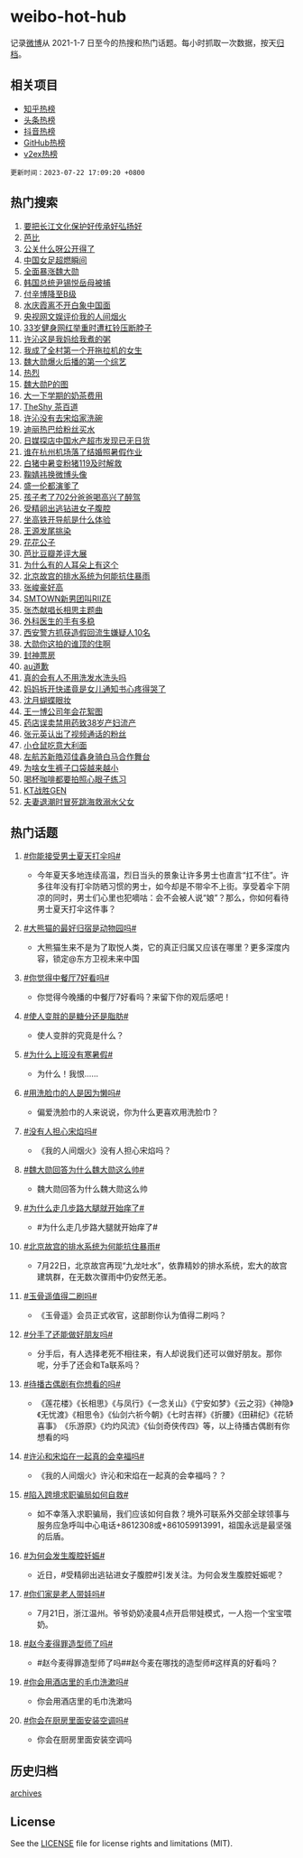 # weibo-hot-hub

记录[微博](https://www.weibo.com)从 2021-1-7 日至今的热搜和热门话题。每小时抓取一次数据，按天[归档](archives)。

## 相关项目

- [知乎热榜](https://github.com/lonnyzhang423/zhihu-hot-hub)
- [头条热榜](https://github.com/lonnyzhang423/toutiao-hot-hub)
- [抖音热榜](https://github.com/lonnyzhang423/douyin-hot-hub)
- [GitHub热榜](https://github.com/lonnyzhang423/github-hot-hub)
- [v2ex热榜](https://github.com/lonnyzhang423/v2ex-hot-hub)


`更新时间：2023-07-22 17:09:20 +0800`

## 热门搜索

1. [要把长江文化保护好传承好弘扬好](https://m.weibo.cn/search?containerid=100103type%3D1%26t%3D10%26q%3D%23%E8%A6%81%E6%8A%8A%E9%95%BF%E6%B1%9F%E6%96%87%E5%8C%96%E4%BF%9D%E6%8A%A4%E5%A5%BD%E4%BC%A0%E6%89%BF%E5%A5%BD%E5%BC%98%E6%89%AC%E5%A5%BD%23&stream_entry_id=51&isnewpage=1&extparam=seat%3D1%26dgr%3D0%26c_type%3D51%26filter_type%3Drealtimehot%26pos%3D0%26cate%3D10103%26stream_entry_id%3D51%26display_time%3D1690016959%26pre_seqid%3D1690016959422022660125&luicode=10000011&lfid=106003type%253D25%2526t%253D3%2526disable_hot%253D1%2526filter_type%253Drealtimehot)
1. [芭比](https://m.weibo.cn/search?containerid=100103type%3D1%26t%3D10%26q%3D%E8%8A%AD%E6%AF%94&stream_entry_id=31&isnewpage=1&extparam=seat%3D1%26stream_entry_id%3D31%26filter_type%3Drealtimehot%26pos%3D0%26lcate%3D5001%26dgr%3D0%26c_type%3D31%26q%3D%25E8%258A%25AD%25E6%25AF%2594%26flag%3D16%26cate%3D5001%26realpos%3D1%26band_rank%3D1%26display_time%3D1690016959%26pre_seqid%3D1690016959422022660125&luicode=10000011&lfid=106003type%253D25%2526t%253D3%2526disable_hot%253D1%2526filter_type%253Drealtimehot)
1. [公关什么呀公开得了](https://m.weibo.cn/search?containerid=100103type%3D1%26t%3D10%26q%3D%23%E5%85%AC%E5%85%B3%E4%BB%80%E4%B9%88%E5%91%80%E5%85%AC%E5%BC%80%E5%BE%97%E4%BA%86%23&stream_entry_id=31&isnewpage=1&extparam=seat%3D1%26stream_entry_id%3D31%26filter_type%3Drealtimehot%26pos%3D1%26lcate%3D5001%26dgr%3D0%26c_type%3D31%26q%3D%2523%25E5%2585%25AC%25E5%2585%25B3%25E4%25BB%2580%25E4%25B9%2588%25E5%2591%2580%25E5%2585%25AC%25E5%25BC%2580%25E5%25BE%2597%25E4%25BA%2586%2523%26flag%3D2%26cate%3D5001%26realpos%3D2%26band_rank%3D2%26display_time%3D1690016959%26pre_seqid%3D1690016959422022660125&luicode=10000011&lfid=106003type%253D25%2526t%253D3%2526disable_hot%253D1%2526filter_type%253Drealtimehot)
1. [中国女足超燃瞬间](https://m.weibo.cn/search?containerid=100103type%3D1%26t%3D10%26q%3D%23%E4%B8%AD%E5%9B%BD%E5%A5%B3%E8%B6%B3%E8%B6%85%E7%87%83%E7%9E%AC%E9%97%B4%23&stream_entry_id=31&isnewpage=1&extparam=seat%3D1%26stream_entry_id%3D31%26filter_type%3Drealtimehot%26pos%3D2%26lcate%3D5001%26dgr%3D0%26c_type%3D31%26q%3D%2523%25E4%25B8%25AD%25E5%259B%25BD%25E5%25A5%25B3%25E8%25B6%25B3%25E8%25B6%2585%25E7%2587%2583%25E7%259E%25AC%25E9%2597%25B4%2523%26flag%3D1%26cate%3D5001%26realpos%3D3%26band_rank%3D3%26display_time%3D1690016959%26pre_seqid%3D1690016959422022660125&luicode=10000011&lfid=106003type%253D25%2526t%253D3%2526disable_hot%253D1%2526filter_type%253Drealtimehot)
1. [全面暴涨魏大勋](https://m.weibo.cn/search?containerid=100103type%3D1%26t%3D10%26q%3D%23%E5%85%A8%E9%9D%A2%E6%9A%B4%E6%B6%A8%E9%AD%8F%E5%A4%A7%E5%8B%8B%23&stream_entry_id=31&isnewpage=1&extparam=seat%3D1%26stream_entry_id%3D31%26filter_type%3Drealtimehot%26pos%3D3%26lcate%3D5001%26dgr%3D0%26c_type%3D31%26q%3D%2523%25E5%2585%25A8%25E9%259D%25A2%25E6%259A%25B4%25E6%25B6%25A8%25E9%25AD%258F%25E5%25A4%25A7%25E5%258B%258B%2523%26flag%3D1%26cate%3D5001%26realpos%3D4%26band_rank%3D4%26display_time%3D1690016959%26pre_seqid%3D1690016959422022660125&luicode=10000011&lfid=106003type%253D25%2526t%253D3%2526disable_hot%253D1%2526filter_type%253Drealtimehot)
1. [韩国总统尹锡悦岳母被捕](https://m.weibo.cn/search?containerid=100103type%3D1%26t%3D10%26q%3D%23%E9%9F%A9%E5%9B%BD%E6%80%BB%E7%BB%9F%E5%B0%B9%E9%94%A1%E6%82%A6%E5%B2%B3%E6%AF%8D%E8%A2%AB%E6%8D%95%23&stream_entry_id=31&isnewpage=1&extparam=seat%3D1%26stream_entry_id%3D31%26filter_type%3Drealtimehot%26pos%3D4%26lcate%3D5001%26dgr%3D0%26c_type%3D31%26q%3D%2523%25E9%259F%25A9%25E5%259B%25BD%25E6%2580%25BB%25E7%25BB%259F%25E5%25B0%25B9%25E9%2594%25A1%25E6%2582%25A6%25E5%25B2%25B3%25E6%25AF%258D%25E8%25A2%25AB%25E6%258D%2595%2523%26flag%3D1%26cate%3D5001%26realpos%3D5%26band_rank%3D5%26display_time%3D1690016959%26pre_seqid%3D1690016959422022660125&luicode=10000011&lfid=106003type%253D25%2526t%253D3%2526disable_hot%253D1%2526filter_type%253Drealtimehot)
1. [付辛博降至B级](https://m.weibo.cn/search?containerid=100103type%3D1%26t%3D10%26q%3D%23%E4%BB%98%E8%BE%9B%E5%8D%9A%E9%99%8D%E8%87%B3B%E7%BA%A7%23&stream_entry_id=31&isnewpage=1&extparam=seat%3D1%26stream_entry_id%3D31%26filter_type%3Drealtimehot%26pos%3D5%26lcate%3D5001%26dgr%3D0%26c_type%3D31%26q%3D%2523%25E4%25BB%2598%25E8%25BE%259B%25E5%258D%259A%25E9%2599%258D%25E8%2587%25B3B%25E7%25BA%25A7%2523%26flag%3D1%26cate%3D5001%26realpos%3D6%26band_rank%3D6%26display_time%3D1690016959%26pre_seqid%3D1690016959422022660125&luicode=10000011&lfid=106003type%253D25%2526t%253D3%2526disable_hot%253D1%2526filter_type%253Drealtimehot)
1. [水庆霞离不开白象中国面](https://m.weibo.cn/search?containerid=100103type%3D1%26t%3D10%26q%3D%23%E6%B0%B4%E5%BA%86%E9%9C%9E%E7%A6%BB%E4%B8%8D%E5%BC%80%E7%99%BD%E8%B1%A1%E4%B8%AD%E5%9B%BD%E9%9D%A2%23&stream_entry_id=31&isnewpage=1&extparam=seat%3D1%26stream_entry_id%3D31%26filter_type%3Drealtimehot%26pos%3D6%26lcate%3D5001%26dgr%3D0%26cate%3D5001%26c_type%3D31%26q%3D%2523%25E6%25B0%25B4%25E5%25BA%2586%25E9%259C%259E%25E7%25A6%25BB%25E4%25B8%258D%25E5%25BC%2580%25E7%2599%25BD%25E8%25B1%25A1%25E4%25B8%25AD%25E5%259B%25BD%25E9%259D%25A2%2523%26topic_ad%3D1%26is_ad_pos%3D1%26adid%3D196974%26band_rank%3D7%26display_time%3D1690016959%26pre_seqid%3D1690016959422022660125&luicode=10000011&lfid=106003type%253D25%2526t%253D3%2526disable_hot%253D1%2526filter_type%253Drealtimehot)
1. [央视网文娱评价我的人间烟火](https://m.weibo.cn/search?containerid=100103type%3D1%26t%3D10%26q%3D%23%E5%A4%AE%E8%A7%86%E7%BD%91%E6%96%87%E5%A8%B1%E8%AF%84%E4%BB%B7%E6%88%91%E7%9A%84%E4%BA%BA%E9%97%B4%E7%83%9F%E7%81%AB%23&stream_entry_id=31&isnewpage=1&extparam=seat%3D1%26stream_entry_id%3D31%26filter_type%3Drealtimehot%26pos%3D7%26lcate%3D5001%26dgr%3D0%26c_type%3D31%26q%3D%2523%25E5%25A4%25AE%25E8%25A7%2586%25E7%25BD%2591%25E6%2596%2587%25E5%25A8%25B1%25E8%25AF%2584%25E4%25BB%25B7%25E6%2588%2591%25E7%259A%2584%25E4%25BA%25BA%25E9%2597%25B4%25E7%2583%259F%25E7%2581%25AB%2523%26flag%3D1%26cate%3D5001%26realpos%3D7%26band_rank%3D7%26display_time%3D1690016959%26pre_seqid%3D1690016959422022660125&luicode=10000011&lfid=106003type%253D25%2526t%253D3%2526disable_hot%253D1%2526filter_type%253Drealtimehot)
1. [33岁健身网红举重时遭杠铃压断脖子](https://m.weibo.cn/search?containerid=100103type%3D1%26t%3D10%26q%3D%2333%E5%B2%81%E5%81%A5%E8%BA%AB%E7%BD%91%E7%BA%A2%E4%B8%BE%E9%87%8D%E6%97%B6%E9%81%AD%E6%9D%A0%E9%93%83%E5%8E%8B%E6%96%AD%E8%84%96%E5%AD%90%23&stream_entry_id=31&isnewpage=1&extparam=seat%3D1%26stream_entry_id%3D31%26filter_type%3Drealtimehot%26pos%3D8%26lcate%3D5001%26dgr%3D0%26c_type%3D31%26q%3D%252333%25E5%25B2%2581%25E5%2581%25A5%25E8%25BA%25AB%25E7%25BD%2591%25E7%25BA%25A2%25E4%25B8%25BE%25E9%2587%258D%25E6%2597%25B6%25E9%2581%25AD%25E6%259D%25A0%25E9%2593%2583%25E5%258E%258B%25E6%2596%25AD%25E8%2584%2596%25E5%25AD%2590%2523%26flag%3D1%26cate%3D5001%26realpos%3D8%26band_rank%3D8%26display_time%3D1690016959%26pre_seqid%3D1690016959422022660125&luicode=10000011&lfid=106003type%253D25%2526t%253D3%2526disable_hot%253D1%2526filter_type%253Drealtimehot)
1. [许沁这是我妈给我煮的粥](https://m.weibo.cn/search?containerid=100103type%3D1%26t%3D10%26q%3D%23%E8%AE%B8%E6%B2%81%E8%BF%99%E6%98%AF%E6%88%91%E5%A6%88%E7%BB%99%E6%88%91%E7%85%AE%E7%9A%84%E7%B2%A5%23&stream_entry_id=31&isnewpage=1&extparam=seat%3D1%26stream_entry_id%3D31%26filter_type%3Drealtimehot%26pos%3D9%26lcate%3D5001%26dgr%3D0%26c_type%3D31%26q%3D%2523%25E8%25AE%25B8%25E6%25B2%2581%25E8%25BF%2599%25E6%2598%25AF%25E6%2588%2591%25E5%25A6%2588%25E7%25BB%2599%25E6%2588%2591%25E7%2585%25AE%25E7%259A%2584%25E7%25B2%25A5%2523%26flag%3D2%26cate%3D5001%26realpos%3D9%26band_rank%3D9%26display_time%3D1690016959%26pre_seqid%3D1690016959422022660125&luicode=10000011&lfid=106003type%253D25%2526t%253D3%2526disable_hot%253D1%2526filter_type%253Drealtimehot)
1. [我成了全村第一个开拖拉机的女生](https://m.weibo.cn/search?containerid=100103type%3D1%26t%3D10%26q%3D%23%E6%88%91%E6%88%90%E4%BA%86%E5%85%A8%E6%9D%91%E7%AC%AC%E4%B8%80%E4%B8%AA%E5%BC%80%E6%8B%96%E6%8B%89%E6%9C%BA%E7%9A%84%E5%A5%B3%E7%94%9F%23&stream_entry_id=31&isnewpage=1&extparam=seat%3D1%26stream_entry_id%3D31%26filter_type%3Drealtimehot%26pos%3D10%26lcate%3D5001%26dgr%3D0%26c_type%3D31%26q%3D%2523%25E6%2588%2591%25E6%2588%2590%25E4%25BA%2586%25E5%2585%25A8%25E6%259D%2591%25E7%25AC%25AC%25E4%25B8%2580%25E4%25B8%25AA%25E5%25BC%2580%25E6%258B%2596%25E6%258B%2589%25E6%259C%25BA%25E7%259A%2584%25E5%25A5%25B3%25E7%2594%259F%2523%26flag%3D1%26cate%3D5001%26realpos%3D10%26band_rank%3D10%26display_time%3D1690016959%26pre_seqid%3D1690016959422022660125&luicode=10000011&lfid=106003type%253D25%2526t%253D3%2526disable_hot%253D1%2526filter_type%253Drealtimehot)
1. [魏大勋爆火后播的第一个综艺](https://m.weibo.cn/search?containerid=100103type%3D1%26t%3D10%26q%3D%23%E9%AD%8F%E5%A4%A7%E5%8B%8B%E7%88%86%E7%81%AB%E5%90%8E%E6%92%AD%E7%9A%84%E7%AC%AC%E4%B8%80%E4%B8%AA%E7%BB%BC%E8%89%BA%23&stream_entry_id=31&isnewpage=1&extparam=seat%3D1%26stream_entry_id%3D31%26filter_type%3Drealtimehot%26pos%3D11%26lcate%3D5001%26dgr%3D0%26c_type%3D31%26q%3D%2523%25E9%25AD%258F%25E5%25A4%25A7%25E5%258B%258B%25E7%2588%2586%25E7%2581%25AB%25E5%2590%258E%25E6%2592%25AD%25E7%259A%2584%25E7%25AC%25AC%25E4%25B8%2580%25E4%25B8%25AA%25E7%25BB%25BC%25E8%2589%25BA%2523%26flag%3D2%26cate%3D5001%26realpos%3D11%26band_rank%3D11%26display_time%3D1690016959%26pre_seqid%3D1690016959422022660125&luicode=10000011&lfid=106003type%253D25%2526t%253D3%2526disable_hot%253D1%2526filter_type%253Drealtimehot)
1. [热烈](https://m.weibo.cn/search?containerid=100103type%3D1%26t%3D10%26q%3D%E7%83%AD%E7%83%88&stream_entry_id=31&isnewpage=1&extparam=seat%3D1%26stream_entry_id%3D31%26filter_type%3Drealtimehot%26pos%3D12%26lcate%3D5001%26dgr%3D0%26c_type%3D31%26q%3D%25E7%2583%25AD%25E7%2583%2588%26flag%3D1%26cate%3D5001%26realpos%3D12%26band_rank%3D12%26display_time%3D1690016959%26pre_seqid%3D1690016959422022660125&luicode=10000011&lfid=106003type%253D25%2526t%253D3%2526disable_hot%253D1%2526filter_type%253Drealtimehot)
1. [魏大勋P的图](https://m.weibo.cn/search?containerid=100103type%3D1%26t%3D10%26q%3D%23%E9%AD%8F%E5%A4%A7%E5%8B%8BP%E7%9A%84%E5%9B%BE%23&stream_entry_id=31&isnewpage=1&extparam=seat%3D1%26stream_entry_id%3D31%26filter_type%3Drealtimehot%26pos%3D13%26lcate%3D5001%26dgr%3D0%26c_type%3D31%26q%3D%2523%25E9%25AD%258F%25E5%25A4%25A7%25E5%258B%258BP%25E7%259A%2584%25E5%259B%25BE%2523%26flag%3D1%26cate%3D5001%26realpos%3D13%26band_rank%3D13%26display_time%3D1690016959%26pre_seqid%3D1690016959422022660125&luicode=10000011&lfid=106003type%253D25%2526t%253D3%2526disable_hot%253D1%2526filter_type%253Drealtimehot)
1. [大一下学期的奶茶费用](https://m.weibo.cn/search?containerid=100103type%3D1%26t%3D10%26q%3D%23%E5%A4%A7%E4%B8%80%E4%B8%8B%E5%AD%A6%E6%9C%9F%E7%9A%84%E5%A5%B6%E8%8C%B6%E8%B4%B9%E7%94%A8%23&stream_entry_id=31&isnewpage=1&extparam=seat%3D1%26stream_entry_id%3D31%26filter_type%3Drealtimehot%26pos%3D14%26lcate%3D5001%26dgr%3D0%26c_type%3D31%26q%3D%2523%25E5%25A4%25A7%25E4%25B8%2580%25E4%25B8%258B%25E5%25AD%25A6%25E6%259C%259F%25E7%259A%2584%25E5%25A5%25B6%25E8%258C%25B6%25E8%25B4%25B9%25E7%2594%25A8%2523%26flag%3D0%26cate%3D5001%26realpos%3D14%26band_rank%3D14%26display_time%3D1690016959%26pre_seqid%3D1690016959422022660125&luicode=10000011&lfid=106003type%253D25%2526t%253D3%2526disable_hot%253D1%2526filter_type%253Drealtimehot)
1. [TheShy 茶百道](https://m.weibo.cn/search?containerid=100103type%3D1%26t%3D10%26q%3DTheShy+%E8%8C%B6%E7%99%BE%E9%81%93&stream_entry_id=31&isnewpage=1&extparam=seat%3D1%26stream_entry_id%3D31%26filter_type%3Drealtimehot%26pos%3D15%26lcate%3D5001%26dgr%3D0%26c_type%3D31%26q%3DTheShy%2520%25E8%258C%25B6%25E7%2599%25BE%25E9%2581%2593%26flag%3D0%26cate%3D5001%26realpos%3D15%26band_rank%3D15%26display_time%3D1690016959%26pre_seqid%3D1690016959422022660125&luicode=10000011&lfid=106003type%253D25%2526t%253D3%2526disable_hot%253D1%2526filter_type%253Drealtimehot)
1. [许沁没有去宋焰家洗碗](https://m.weibo.cn/search?containerid=100103type%3D1%26t%3D10%26q%3D%23%E8%AE%B8%E6%B2%81%E6%B2%A1%E6%9C%89%E5%8E%BB%E5%AE%8B%E7%84%B0%E5%AE%B6%E6%B4%97%E7%A2%97%23&stream_entry_id=31&isnewpage=1&extparam=seat%3D1%26stream_entry_id%3D31%26filter_type%3Drealtimehot%26pos%3D16%26lcate%3D5001%26dgr%3D0%26c_type%3D31%26q%3D%2523%25E8%25AE%25B8%25E6%25B2%2581%25E6%25B2%25A1%25E6%259C%2589%25E5%258E%25BB%25E5%25AE%258B%25E7%2584%25B0%25E5%25AE%25B6%25E6%25B4%2597%25E7%25A2%2597%2523%26flag%3D1%26cate%3D5001%26realpos%3D16%26band_rank%3D16%26display_time%3D1690016959%26pre_seqid%3D1690016959422022660125&luicode=10000011&lfid=106003type%253D25%2526t%253D3%2526disable_hot%253D1%2526filter_type%253Drealtimehot)
1. [迪丽热巴给粉丝买水](https://m.weibo.cn/search?containerid=100103type%3D1%26t%3D10%26q%3D%23%E8%BF%AA%E4%B8%BD%E7%83%AD%E5%B7%B4%E7%BB%99%E7%B2%89%E4%B8%9D%E4%B9%B0%E6%B0%B4%23&stream_entry_id=31&isnewpage=1&extparam=seat%3D1%26stream_entry_id%3D31%26filter_type%3Drealtimehot%26pos%3D17%26lcate%3D5001%26dgr%3D0%26c_type%3D31%26q%3D%2523%25E8%25BF%25AA%25E4%25B8%25BD%25E7%2583%25AD%25E5%25B7%25B4%25E7%25BB%2599%25E7%25B2%2589%25E4%25B8%259D%25E4%25B9%25B0%25E6%25B0%25B4%2523%26flag%3D1%26cate%3D5001%26realpos%3D17%26band_rank%3D17%26display_time%3D1690016959%26pre_seqid%3D1690016959422022660125&luicode=10000011&lfid=106003type%253D25%2526t%253D3%2526disable_hot%253D1%2526filter_type%253Drealtimehot)
1. [日媒探店中国水产超市发现已无日货](https://m.weibo.cn/search?containerid=100103type%3D1%26t%3D10%26q%3D%23%E6%97%A5%E5%AA%92%E6%8E%A2%E5%BA%97%E4%B8%AD%E5%9B%BD%E6%B0%B4%E4%BA%A7%E8%B6%85%E5%B8%82%E5%8F%91%E7%8E%B0%E5%B7%B2%E6%97%A0%E6%97%A5%E8%B4%A7%23&stream_entry_id=31&isnewpage=1&extparam=seat%3D1%26stream_entry_id%3D31%26filter_type%3Drealtimehot%26pos%3D18%26lcate%3D5001%26dgr%3D0%26c_type%3D31%26q%3D%2523%25E6%2597%25A5%25E5%25AA%2592%25E6%258E%25A2%25E5%25BA%2597%25E4%25B8%25AD%25E5%259B%25BD%25E6%25B0%25B4%25E4%25BA%25A7%25E8%25B6%2585%25E5%25B8%2582%25E5%258F%2591%25E7%258E%25B0%25E5%25B7%25B2%25E6%2597%25A0%25E6%2597%25A5%25E8%25B4%25A7%2523%26flag%3D1%26cate%3D5001%26realpos%3D18%26band_rank%3D18%26display_time%3D1690016959%26pre_seqid%3D1690016959422022660125&luicode=10000011&lfid=106003type%253D25%2526t%253D3%2526disable_hot%253D1%2526filter_type%253Drealtimehot)
1. [谁在杭州机场落了结婚照暑假作业](https://m.weibo.cn/search?containerid=100103type%3D1%26t%3D10%26q%3D%23%E8%B0%81%E5%9C%A8%E6%9D%AD%E5%B7%9E%E6%9C%BA%E5%9C%BA%E8%90%BD%E4%BA%86%E7%BB%93%E5%A9%9A%E7%85%A7%E6%9A%91%E5%81%87%E4%BD%9C%E4%B8%9A%23&stream_entry_id=31&isnewpage=1&extparam=seat%3D1%26stream_entry_id%3D31%26filter_type%3Drealtimehot%26pos%3D19%26lcate%3D5001%26dgr%3D0%26c_type%3D31%26q%3D%2523%25E8%25B0%2581%25E5%259C%25A8%25E6%259D%25AD%25E5%25B7%259E%25E6%259C%25BA%25E5%259C%25BA%25E8%2590%25BD%25E4%25BA%2586%25E7%25BB%2593%25E5%25A9%259A%25E7%2585%25A7%25E6%259A%2591%25E5%2581%2587%25E4%25BD%259C%25E4%25B8%259A%2523%26flag%3D32768%26cate%3D5001%26realpos%3D19%26band_rank%3D19%26display_time%3D1690016959%26pre_seqid%3D1690016959422022660125&luicode=10000011&lfid=106003type%253D25%2526t%253D3%2526disable_hot%253D1%2526filter_type%253Drealtimehot)
1. [白猪中暑变粉猪119及时解救](https://m.weibo.cn/search?containerid=100103type%3D1%26t%3D10%26q%3D%23%E7%99%BD%E7%8C%AA%E4%B8%AD%E6%9A%91%E5%8F%98%E7%B2%89%E7%8C%AA119%E5%8F%8A%E6%97%B6%E8%A7%A3%E6%95%91%23&stream_entry_id=31&isnewpage=1&extparam=seat%3D1%26stream_entry_id%3D31%26filter_type%3Drealtimehot%26pos%3D20%26lcate%3D5001%26dgr%3D0%26c_type%3D31%26q%3D%2523%25E7%2599%25BD%25E7%258C%25AA%25E4%25B8%25AD%25E6%259A%2591%25E5%258F%2598%25E7%25B2%2589%25E7%258C%25AA119%25E5%258F%258A%25E6%2597%25B6%25E8%25A7%25A3%25E6%2595%2591%2523%26flag%3D32768%26cate%3D5001%26realpos%3D20%26band_rank%3D20%26display_time%3D1690016959%26pre_seqid%3D1690016959422022660125&luicode=10000011&lfid=106003type%253D25%2526t%253D3%2526disable_hot%253D1%2526filter_type%253Drealtimehot)
1. [鞠婧祎换微博头像](https://m.weibo.cn/search?containerid=100103type%3D1%26t%3D10%26q%3D%23%E9%9E%A0%E5%A9%A7%E7%A5%8E%E6%8D%A2%E5%BE%AE%E5%8D%9A%E5%A4%B4%E5%83%8F%23&stream_entry_id=31&isnewpage=1&extparam=seat%3D1%26stream_entry_id%3D31%26filter_type%3Drealtimehot%26pos%3D21%26lcate%3D5001%26dgr%3D0%26c_type%3D31%26q%3D%2523%25E9%259E%25A0%25E5%25A9%25A7%25E7%25A5%258E%25E6%258D%25A2%25E5%25BE%25AE%25E5%258D%259A%25E5%25A4%25B4%25E5%2583%258F%2523%26flag%3D1%26cate%3D5001%26realpos%3D21%26band_rank%3D21%26display_time%3D1690016959%26pre_seqid%3D1690016959422022660125&luicode=10000011&lfid=106003type%253D25%2526t%253D3%2526disable_hot%253D1%2526filter_type%253Drealtimehot)
1. [盛一伦都演爹了](https://m.weibo.cn/search?containerid=100103type%3D1%26t%3D10%26q%3D%23%E7%9B%9B%E4%B8%80%E4%BC%A6%E9%83%BD%E6%BC%94%E7%88%B9%E4%BA%86%23&stream_entry_id=31&isnewpage=1&extparam=seat%3D1%26stream_entry_id%3D31%26filter_type%3Drealtimehot%26pos%3D22%26lcate%3D5001%26dgr%3D0%26c_type%3D31%26q%3D%2523%25E7%259B%259B%25E4%25B8%2580%25E4%25BC%25A6%25E9%2583%25BD%25E6%25BC%2594%25E7%2588%25B9%25E4%25BA%2586%2523%26flag%3D0%26cate%3D5001%26realpos%3D22%26band_rank%3D22%26display_time%3D1690016959%26pre_seqid%3D1690016959422022660125&luicode=10000011&lfid=106003type%253D25%2526t%253D3%2526disable_hot%253D1%2526filter_type%253Drealtimehot)
1. [孩子考了702分爸爸喝高兴了醉驾](https://m.weibo.cn/search?containerid=100103type%3D1%26t%3D10%26q%3D%23%E5%AD%A9%E5%AD%90%E8%80%83%E4%BA%86702%E5%88%86%E7%88%B8%E7%88%B8%E5%96%9D%E9%AB%98%E5%85%B4%E4%BA%86%E9%86%89%E9%A9%BE%23&stream_entry_id=31&isnewpage=1&extparam=seat%3D1%26stream_entry_id%3D31%26filter_type%3Drealtimehot%26pos%3D23%26lcate%3D5001%26dgr%3D0%26c_type%3D31%26q%3D%2523%25E5%25AD%25A9%25E5%25AD%2590%25E8%2580%2583%25E4%25BA%2586702%25E5%2588%2586%25E7%2588%25B8%25E7%2588%25B8%25E5%2596%259D%25E9%25AB%2598%25E5%2585%25B4%25E4%25BA%2586%25E9%2586%2589%25E9%25A9%25BE%2523%26flag%3D0%26cate%3D5001%26realpos%3D23%26band_rank%3D23%26display_time%3D1690016959%26pre_seqid%3D1690016959422022660125&luicode=10000011&lfid=106003type%253D25%2526t%253D3%2526disable_hot%253D1%2526filter_type%253Drealtimehot)
1. [受精卵出逃钻进女子腹腔](https://m.weibo.cn/search?containerid=100103type%3D1%26t%3D10%26q%3D%23%E5%8F%97%E7%B2%BE%E5%8D%B5%E5%87%BA%E9%80%83%E9%92%BB%E8%BF%9B%E5%A5%B3%E5%AD%90%E8%85%B9%E8%85%94%23&stream_entry_id=31&isnewpage=1&extparam=seat%3D1%26stream_entry_id%3D31%26filter_type%3Drealtimehot%26pos%3D24%26lcate%3D5001%26dgr%3D0%26c_type%3D31%26q%3D%2523%25E5%258F%2597%25E7%25B2%25BE%25E5%258D%25B5%25E5%2587%25BA%25E9%2580%2583%25E9%2592%25BB%25E8%25BF%259B%25E5%25A5%25B3%25E5%25AD%2590%25E8%2585%25B9%25E8%2585%2594%2523%26flag%3D0%26cate%3D5001%26realpos%3D24%26band_rank%3D24%26display_time%3D1690016959%26pre_seqid%3D1690016959422022660125&luicode=10000011&lfid=106003type%253D25%2526t%253D3%2526disable_hot%253D1%2526filter_type%253Drealtimehot)
1. [坐高铁开导航是什么体验](https://m.weibo.cn/search?containerid=100103type%3D1%26t%3D10%26q%3D%23%E5%9D%90%E9%AB%98%E9%93%81%E5%BC%80%E5%AF%BC%E8%88%AA%E6%98%AF%E4%BB%80%E4%B9%88%E4%BD%93%E9%AA%8C%23&stream_entry_id=31&isnewpage=1&extparam=seat%3D1%26stream_entry_id%3D31%26filter_type%3Drealtimehot%26pos%3D25%26lcate%3D5001%26dgr%3D0%26c_type%3D31%26q%3D%2523%25E5%259D%2590%25E9%25AB%2598%25E9%2593%2581%25E5%25BC%2580%25E5%25AF%25BC%25E8%2588%25AA%25E6%2598%25AF%25E4%25BB%2580%25E4%25B9%2588%25E4%25BD%2593%25E9%25AA%258C%2523%26flag%3D0%26cate%3D5001%26realpos%3D25%26band_rank%3D25%26display_time%3D1690016959%26pre_seqid%3D1690016959422022660125&luicode=10000011&lfid=106003type%253D25%2526t%253D3%2526disable_hot%253D1%2526filter_type%253Drealtimehot)
1. [王源发尾挑染](https://m.weibo.cn/search?containerid=100103type%3D1%26t%3D10%26q%3D%23%E7%8E%8B%E6%BA%90%E5%8F%91%E5%B0%BE%E6%8C%91%E6%9F%93%23&stream_entry_id=31&isnewpage=1&extparam=seat%3D1%26stream_entry_id%3D31%26filter_type%3Drealtimehot%26pos%3D26%26lcate%3D5001%26dgr%3D0%26c_type%3D31%26q%3D%2523%25E7%258E%258B%25E6%25BA%2590%25E5%258F%2591%25E5%25B0%25BE%25E6%258C%2591%25E6%259F%2593%2523%26flag%3D1%26cate%3D5001%26realpos%3D26%26band_rank%3D26%26display_time%3D1690016959%26pre_seqid%3D1690016959422022660125&luicode=10000011&lfid=106003type%253D25%2526t%253D3%2526disable_hot%253D1%2526filter_type%253Drealtimehot)
1. [花花公子](https://m.weibo.cn/search?containerid=100103type%3D1%26t%3D10%26q%3D%E8%8A%B1%E8%8A%B1%E5%85%AC%E5%AD%90&stream_entry_id=31&isnewpage=1&extparam=seat%3D1%26stream_entry_id%3D31%26filter_type%3Drealtimehot%26pos%3D27%26lcate%3D5001%26dgr%3D0%26c_type%3D31%26q%3D%25E8%258A%25B1%25E8%258A%25B1%25E5%2585%25AC%25E5%25AD%2590%26flag%3D1%26cate%3D5001%26realpos%3D27%26band_rank%3D27%26display_time%3D1690016959%26pre_seqid%3D1690016959422022660125&luicode=10000011&lfid=106003type%253D25%2526t%253D3%2526disable_hot%253D1%2526filter_type%253Drealtimehot)
1. [芭比豆瓣差评大展](https://m.weibo.cn/search?containerid=100103type%3D1%26t%3D10%26q%3D%23%E8%8A%AD%E6%AF%94%E8%B1%86%E7%93%A3%E5%B7%AE%E8%AF%84%E5%A4%A7%E5%B1%95%23&stream_entry_id=31&isnewpage=1&extparam=seat%3D1%26stream_entry_id%3D31%26filter_type%3Drealtimehot%26pos%3D28%26lcate%3D5001%26dgr%3D0%26c_type%3D31%26q%3D%2523%25E8%258A%25AD%25E6%25AF%2594%25E8%25B1%2586%25E7%2593%25A3%25E5%25B7%25AE%25E8%25AF%2584%25E5%25A4%25A7%25E5%25B1%2595%2523%26flag%3D0%26cate%3D5001%26realpos%3D28%26band_rank%3D28%26display_time%3D1690016959%26pre_seqid%3D1690016959422022660125&luicode=10000011&lfid=106003type%253D25%2526t%253D3%2526disable_hot%253D1%2526filter_type%253Drealtimehot)
1. [为什么有的人耳朵上有这个](https://m.weibo.cn/search?containerid=100103type%3D1%26t%3D10%26q%3D%E4%B8%BA%E4%BB%80%E4%B9%88%E6%9C%89%E7%9A%84%E4%BA%BA%E8%80%B3%E6%9C%B5%E4%B8%8A%E6%9C%89%E8%BF%99%E4%B8%AA&stream_entry_id=31&isnewpage=1&extparam=seat%3D1%26stream_entry_id%3D31%26filter_type%3Drealtimehot%26pos%3D29%26lcate%3D5001%26dgr%3D0%26c_type%3D31%26q%3D%25E4%25B8%25BA%25E4%25BB%2580%25E4%25B9%2588%25E6%259C%2589%25E7%259A%2584%25E4%25BA%25BA%25E8%2580%25B3%25E6%259C%25B5%25E4%25B8%258A%25E6%259C%2589%25E8%25BF%2599%25E4%25B8%25AA%26flag%3D0%26cate%3D5001%26realpos%3D29%26band_rank%3D29%26display_time%3D1690016959%26pre_seqid%3D1690016959422022660125&luicode=10000011&lfid=106003type%253D25%2526t%253D3%2526disable_hot%253D1%2526filter_type%253Drealtimehot)
1. [北京故宫的排水系统为何能抗住暴雨](https://m.weibo.cn/search?containerid=100103type%3D1%26t%3D10%26q%3D%23%E5%8C%97%E4%BA%AC%E6%95%85%E5%AE%AB%E7%9A%84%E6%8E%92%E6%B0%B4%E7%B3%BB%E7%BB%9F%E4%B8%BA%E4%BD%95%E8%83%BD%E6%8A%97%E4%BD%8F%E6%9A%B4%E9%9B%A8%23&stream_entry_id=31&isnewpage=1&extparam=seat%3D1%26stream_entry_id%3D31%26filter_type%3Drealtimehot%26pos%3D30%26lcate%3D5001%26dgr%3D0%26c_type%3D31%26q%3D%2523%25E5%258C%2597%25E4%25BA%25AC%25E6%2595%2585%25E5%25AE%25AB%25E7%259A%2584%25E6%258E%2592%25E6%25B0%25B4%25E7%25B3%25BB%25E7%25BB%259F%25E4%25B8%25BA%25E4%25BD%2595%25E8%2583%25BD%25E6%258A%2597%25E4%25BD%258F%25E6%259A%25B4%25E9%259B%25A8%2523%26flag%3D32768%26cate%3D5001%26realpos%3D30%26band_rank%3D30%26display_time%3D1690016959%26pre_seqid%3D1690016959422022660125&luicode=10000011&lfid=106003type%253D25%2526t%253D3%2526disable_hot%253D1%2526filter_type%253Drealtimehot)
1. [张峻豪好高](https://m.weibo.cn/search?containerid=100103type%3D1%26t%3D10%26q%3D%E5%BC%A0%E5%B3%BB%E8%B1%AA%E5%A5%BD%E9%AB%98&stream_entry_id=31&isnewpage=1&extparam=seat%3D1%26stream_entry_id%3D31%26filter_type%3Drealtimehot%26pos%3D31%26lcate%3D5001%26dgr%3D0%26c_type%3D31%26q%3D%25E5%25BC%25A0%25E5%25B3%25BB%25E8%25B1%25AA%25E5%25A5%25BD%25E9%25AB%2598%26flag%3D0%26cate%3D5001%26realpos%3D31%26band_rank%3D31%26display_time%3D1690016959%26pre_seqid%3D1690016959422022660125&luicode=10000011&lfid=106003type%253D25%2526t%253D3%2526disable_hot%253D1%2526filter_type%253Drealtimehot)
1. [SMTOWN新男团叫RIIZE](https://m.weibo.cn/search?containerid=100103type%3D1%26t%3D10%26q%3D%23SMTOWN%E6%96%B0%E7%94%B7%E5%9B%A2%E5%8F%ABRIIZE%23&stream_entry_id=31&isnewpage=1&extparam=seat%3D1%26stream_entry_id%3D31%26filter_type%3Drealtimehot%26pos%3D32%26lcate%3D5001%26dgr%3D0%26c_type%3D31%26q%3D%2523SMTOWN%25E6%2596%25B0%25E7%2594%25B7%25E5%259B%25A2%25E5%258F%25ABRIIZE%2523%26flag%3D0%26cate%3D5001%26realpos%3D32%26band_rank%3D32%26display_time%3D1690016959%26pre_seqid%3D1690016959422022660125&luicode=10000011&lfid=106003type%253D25%2526t%253D3%2526disable_hot%253D1%2526filter_type%253Drealtimehot)
1. [张杰献唱长相思主题曲](https://m.weibo.cn/search?containerid=100103type%3D1%26t%3D10%26q%3D%23%E5%BC%A0%E6%9D%B0%E7%8C%AE%E5%94%B1%E9%95%BF%E7%9B%B8%E6%80%9D%E4%B8%BB%E9%A2%98%E6%9B%B2%23&stream_entry_id=31&isnewpage=1&extparam=seat%3D1%26stream_entry_id%3D31%26filter_type%3Drealtimehot%26pos%3D33%26lcate%3D5001%26dgr%3D0%26c_type%3D31%26q%3D%2523%25E5%25BC%25A0%25E6%259D%25B0%25E7%258C%25AE%25E5%2594%25B1%25E9%2595%25BF%25E7%259B%25B8%25E6%2580%259D%25E4%25B8%25BB%25E9%25A2%2598%25E6%259B%25B2%2523%26flag%3D1%26cate%3D5001%26realpos%3D33%26band_rank%3D33%26display_time%3D1690016959%26pre_seqid%3D1690016959422022660125&luicode=10000011&lfid=106003type%253D25%2526t%253D3%2526disable_hot%253D1%2526filter_type%253Drealtimehot)
1. [外科医生的手有多稳](https://m.weibo.cn/search?containerid=100103type%3D1%26t%3D10%26q%3D%E5%A4%96%E7%A7%91%E5%8C%BB%E7%94%9F%E7%9A%84%E6%89%8B%E6%9C%89%E5%A4%9A%E7%A8%B3&stream_entry_id=31&isnewpage=1&extparam=seat%3D1%26stream_entry_id%3D31%26filter_type%3Drealtimehot%26pos%3D34%26lcate%3D5001%26dgr%3D0%26c_type%3D31%26q%3D%25E5%25A4%2596%25E7%25A7%2591%25E5%258C%25BB%25E7%2594%259F%25E7%259A%2584%25E6%2589%258B%25E6%259C%2589%25E5%25A4%259A%25E7%25A8%25B3%26flag%3D1%26cate%3D5001%26realpos%3D34%26band_rank%3D34%26display_time%3D1690016959%26pre_seqid%3D1690016959422022660125&luicode=10000011&lfid=106003type%253D25%2526t%253D3%2526disable_hot%253D1%2526filter_type%253Drealtimehot)
1. [西安警方抓获造假回流生嫌疑人10名](https://m.weibo.cn/search?containerid=100103type%3D1%26t%3D10%26q%3D%23%E8%A5%BF%E5%AE%89%E8%AD%A6%E6%96%B9%E6%8A%93%E8%8E%B7%E9%80%A0%E5%81%87%E5%9B%9E%E6%B5%81%E7%94%9F%E5%AB%8C%E7%96%91%E4%BA%BA10%E5%90%8D%23&stream_entry_id=31&isnewpage=1&extparam=seat%3D1%26stream_entry_id%3D31%26filter_type%3Drealtimehot%26pos%3D35%26lcate%3D5001%26dgr%3D0%26c_type%3D31%26q%3D%2523%25E8%25A5%25BF%25E5%25AE%2589%25E8%25AD%25A6%25E6%2596%25B9%25E6%258A%2593%25E8%258E%25B7%25E9%2580%25A0%25E5%2581%2587%25E5%259B%259E%25E6%25B5%2581%25E7%2594%259F%25E5%25AB%258C%25E7%2596%2591%25E4%25BA%25BA10%25E5%2590%258D%2523%26flag%3D0%26cate%3D5001%26realpos%3D35%26band_rank%3D35%26display_time%3D1690016959%26pre_seqid%3D1690016959422022660125&luicode=10000011&lfid=106003type%253D25%2526t%253D3%2526disable_hot%253D1%2526filter_type%253Drealtimehot)
1. [大勋你这拍的谁顶的住啊](https://m.weibo.cn/search?containerid=100103type%3D1%26t%3D10%26q%3D%23%E5%A4%A7%E5%8B%8B%E4%BD%A0%E8%BF%99%E6%8B%8D%E7%9A%84%E8%B0%81%E9%A1%B6%E7%9A%84%E4%BD%8F%E5%95%8A%23&stream_entry_id=31&isnewpage=1&extparam=seat%3D1%26stream_entry_id%3D31%26filter_type%3Drealtimehot%26pos%3D36%26lcate%3D5001%26dgr%3D0%26c_type%3D31%26q%3D%2523%25E5%25A4%25A7%25E5%258B%258B%25E4%25BD%25A0%25E8%25BF%2599%25E6%258B%258D%25E7%259A%2584%25E8%25B0%2581%25E9%25A1%25B6%25E7%259A%2584%25E4%25BD%258F%25E5%2595%258A%2523%26flag%3D0%26cate%3D5001%26realpos%3D36%26band_rank%3D36%26display_time%3D1690016959%26pre_seqid%3D1690016959422022660125&luicode=10000011&lfid=106003type%253D25%2526t%253D3%2526disable_hot%253D1%2526filter_type%253Drealtimehot)
1. [封神票房](https://m.weibo.cn/search?containerid=100103type%3D1%26t%3D10%26q%3D%23%E5%B0%81%E7%A5%9E%E7%A5%A8%E6%88%BF%23&stream_entry_id=31&isnewpage=1&extparam=seat%3D1%26stream_entry_id%3D31%26filter_type%3Drealtimehot%26pos%3D37%26lcate%3D5001%26dgr%3D0%26c_type%3D31%26q%3D%2523%25E5%25B0%2581%25E7%25A5%259E%25E7%25A5%25A8%25E6%2588%25BF%2523%26flag%3D0%26cate%3D5001%26realpos%3D37%26band_rank%3D37%26display_time%3D1690016959%26pre_seqid%3D1690016959422022660125&luicode=10000011&lfid=106003type%253D25%2526t%253D3%2526disable_hot%253D1%2526filter_type%253Drealtimehot)
1. [au道歉](https://m.weibo.cn/search?containerid=100103type%3D1%26t%3D10%26q%3Dau%E9%81%93%E6%AD%89&stream_entry_id=31&isnewpage=1&extparam=seat%3D1%26stream_entry_id%3D31%26filter_type%3Drealtimehot%26pos%3D38%26lcate%3D5001%26dgr%3D0%26c_type%3D31%26q%3Dau%25E9%2581%2593%25E6%25AD%2589%26flag%3D0%26cate%3D5001%26realpos%3D38%26band_rank%3D38%26display_time%3D1690016959%26pre_seqid%3D1690016959422022660125&luicode=10000011&lfid=106003type%253D25%2526t%253D3%2526disable_hot%253D1%2526filter_type%253Drealtimehot)
1. [真的会有人不用洗发水洗头吗](https://m.weibo.cn/search?containerid=100103type%3D1%26t%3D10%26q%3D%23%E7%9C%9F%E7%9A%84%E4%BC%9A%E6%9C%89%E4%BA%BA%E4%B8%8D%E7%94%A8%E6%B4%97%E5%8F%91%E6%B0%B4%E6%B4%97%E5%A4%B4%E5%90%97%23&stream_entry_id=31&isnewpage=1&extparam=seat%3D1%26stream_entry_id%3D31%26filter_type%3Drealtimehot%26pos%3D39%26lcate%3D5001%26dgr%3D0%26c_type%3D31%26q%3D%2523%25E7%259C%259F%25E7%259A%2584%25E4%25BC%259A%25E6%259C%2589%25E4%25BA%25BA%25E4%25B8%258D%25E7%2594%25A8%25E6%25B4%2597%25E5%258F%2591%25E6%25B0%25B4%25E6%25B4%2597%25E5%25A4%25B4%25E5%2590%2597%2523%26flag%3D1%26cate%3D5001%26realpos%3D39%26band_rank%3D39%26display_time%3D1690016959%26pre_seqid%3D1690016959422022660125&luicode=10000011&lfid=106003type%253D25%2526t%253D3%2526disable_hot%253D1%2526filter_type%253Drealtimehot)
1. [妈妈拆开快递竟是女儿通知书心疼得哭了](https://m.weibo.cn/search?containerid=100103type%3D1%26t%3D10%26q%3D%23%E5%A6%88%E5%A6%88%E6%8B%86%E5%BC%80%E5%BF%AB%E9%80%92%E7%AB%9F%E6%98%AF%E5%A5%B3%E5%84%BF%E9%80%9A%E7%9F%A5%E4%B9%A6%E5%BF%83%E7%96%BC%E5%BE%97%E5%93%AD%E4%BA%86%23&stream_entry_id=31&isnewpage=1&extparam=seat%3D1%26stream_entry_id%3D31%26filter_type%3Drealtimehot%26pos%3D40%26lcate%3D5001%26dgr%3D0%26c_type%3D31%26q%3D%2523%25E5%25A6%2588%25E5%25A6%2588%25E6%258B%2586%25E5%25BC%2580%25E5%25BF%25AB%25E9%2580%2592%25E7%25AB%259F%25E6%2598%25AF%25E5%25A5%25B3%25E5%2584%25BF%25E9%2580%259A%25E7%259F%25A5%25E4%25B9%25A6%25E5%25BF%2583%25E7%2596%25BC%25E5%25BE%2597%25E5%2593%25AD%25E4%25BA%2586%2523%26flag%3D32768%26cate%3D5001%26realpos%3D40%26band_rank%3D40%26display_time%3D1690016959%26pre_seqid%3D1690016959422022660125&luicode=10000011&lfid=106003type%253D25%2526t%253D3%2526disable_hot%253D1%2526filter_type%253Drealtimehot)
1. [沈月蝴蝶眼妆](https://m.weibo.cn/search?containerid=100103type%3D1%26t%3D10%26q%3D%23%E6%B2%88%E6%9C%88%E8%9D%B4%E8%9D%B6%E7%9C%BC%E5%A6%86%23&stream_entry_id=31&isnewpage=1&extparam=seat%3D1%26stream_entry_id%3D31%26filter_type%3Drealtimehot%26pos%3D41%26lcate%3D5001%26dgr%3D0%26c_type%3D31%26q%3D%2523%25E6%25B2%2588%25E6%259C%2588%25E8%259D%25B4%25E8%259D%25B6%25E7%259C%25BC%25E5%25A6%2586%2523%26flag%3D1%26cate%3D5001%26realpos%3D41%26band_rank%3D41%26display_time%3D1690016959%26pre_seqid%3D1690016959422022660125&luicode=10000011&lfid=106003type%253D25%2526t%253D3%2526disable_hot%253D1%2526filter_type%253Drealtimehot)
1. [王一博公司年会花絮图](https://m.weibo.cn/search?containerid=100103type%3D1%26t%3D10%26q%3D%23%E7%8E%8B%E4%B8%80%E5%8D%9A%E5%85%AC%E5%8F%B8%E5%B9%B4%E4%BC%9A%E8%8A%B1%E7%B5%AE%E5%9B%BE%23&stream_entry_id=31&isnewpage=1&extparam=seat%3D1%26stream_entry_id%3D31%26filter_type%3Drealtimehot%26pos%3D42%26lcate%3D5001%26dgr%3D0%26c_type%3D31%26q%3D%2523%25E7%258E%258B%25E4%25B8%2580%25E5%258D%259A%25E5%2585%25AC%25E5%258F%25B8%25E5%25B9%25B4%25E4%25BC%259A%25E8%258A%25B1%25E7%25B5%25AE%25E5%259B%25BE%2523%26flag%3D0%26cate%3D5001%26realpos%3D42%26band_rank%3D42%26display_time%3D1690016959%26pre_seqid%3D1690016959422022660125&luicode=10000011&lfid=106003type%253D25%2526t%253D3%2526disable_hot%253D1%2526filter_type%253Drealtimehot)
1. [药店误卖禁用药致38岁产妇流产](https://m.weibo.cn/search?containerid=100103type%3D1%26t%3D10%26q%3D%23%E8%8D%AF%E5%BA%97%E8%AF%AF%E5%8D%96%E7%A6%81%E7%94%A8%E8%8D%AF%E8%87%B438%E5%B2%81%E4%BA%A7%E5%A6%87%E6%B5%81%E4%BA%A7%23&stream_entry_id=31&isnewpage=1&extparam=seat%3D1%26stream_entry_id%3D31%26filter_type%3Drealtimehot%26pos%3D43%26lcate%3D5001%26dgr%3D0%26c_type%3D31%26q%3D%2523%25E8%258D%25AF%25E5%25BA%2597%25E8%25AF%25AF%25E5%258D%2596%25E7%25A6%2581%25E7%2594%25A8%25E8%258D%25AF%25E8%2587%25B438%25E5%25B2%2581%25E4%25BA%25A7%25E5%25A6%2587%25E6%25B5%2581%25E4%25BA%25A7%2523%26flag%3D0%26cate%3D5001%26realpos%3D43%26band_rank%3D43%26display_time%3D1690016959%26pre_seqid%3D1690016959422022660125&luicode=10000011&lfid=106003type%253D25%2526t%253D3%2526disable_hot%253D1%2526filter_type%253Drealtimehot)
1. [张元英认出了视频通话的粉丝](https://m.weibo.cn/search?containerid=100103type%3D1%26t%3D10%26q%3D%23%E5%BC%A0%E5%85%83%E8%8B%B1%E8%AE%A4%E5%87%BA%E4%BA%86%E8%A7%86%E9%A2%91%E9%80%9A%E8%AF%9D%E7%9A%84%E7%B2%89%E4%B8%9D%23&stream_entry_id=31&isnewpage=1&extparam=seat%3D1%26stream_entry_id%3D31%26filter_type%3Drealtimehot%26pos%3D44%26lcate%3D5001%26dgr%3D0%26c_type%3D31%26q%3D%2523%25E5%25BC%25A0%25E5%2585%2583%25E8%258B%25B1%25E8%25AE%25A4%25E5%2587%25BA%25E4%25BA%2586%25E8%25A7%2586%25E9%25A2%2591%25E9%2580%259A%25E8%25AF%259D%25E7%259A%2584%25E7%25B2%2589%25E4%25B8%259D%2523%26flag%3D0%26cate%3D5001%26realpos%3D44%26band_rank%3D44%26display_time%3D1690016959%26pre_seqid%3D1690016959422022660125&luicode=10000011&lfid=106003type%253D25%2526t%253D3%2526disable_hot%253D1%2526filter_type%253Drealtimehot)
1. [小仓鼠吃意大利面](https://m.weibo.cn/search?containerid=100103type%3D1%26t%3D10%26q%3D%23%E5%B0%8F%E4%BB%93%E9%BC%A0%E5%90%83%E6%84%8F%E5%A4%A7%E5%88%A9%E9%9D%A2%23&stream_entry_id=31&isnewpage=1&extparam=seat%3D1%26stream_entry_id%3D31%26filter_type%3Drealtimehot%26pos%3D45%26lcate%3D5001%26dgr%3D0%26c_type%3D31%26q%3D%2523%25E5%25B0%258F%25E4%25BB%2593%25E9%25BC%25A0%25E5%2590%2583%25E6%2584%258F%25E5%25A4%25A7%25E5%2588%25A9%25E9%259D%25A2%2523%26flag%3D1%26cate%3D5001%26realpos%3D45%26band_rank%3D45%26display_time%3D1690016959%26pre_seqid%3D1690016959422022660125&luicode=10000011&lfid=106003type%253D25%2526t%253D3%2526disable_hot%253D1%2526filter_type%253Drealtimehot)
1. [左航苏新皓邓佳鑫身骑白马合作舞台](https://m.weibo.cn/search?containerid=100103type%3D1%26t%3D10%26q%3D%23%E5%B7%A6%E8%88%AA%E8%8B%8F%E6%96%B0%E7%9A%93%E9%82%93%E4%BD%B3%E9%91%AB%E8%BA%AB%E9%AA%91%E7%99%BD%E9%A9%AC%E5%90%88%E4%BD%9C%E8%88%9E%E5%8F%B0%23&stream_entry_id=31&isnewpage=1&extparam=seat%3D1%26stream_entry_id%3D31%26filter_type%3Drealtimehot%26pos%3D46%26lcate%3D5001%26dgr%3D0%26c_type%3D31%26q%3D%2523%25E5%25B7%25A6%25E8%2588%25AA%25E8%258B%258F%25E6%2596%25B0%25E7%259A%2593%25E9%2582%2593%25E4%25BD%25B3%25E9%2591%25AB%25E8%25BA%25AB%25E9%25AA%2591%25E7%2599%25BD%25E9%25A9%25AC%25E5%2590%2588%25E4%25BD%259C%25E8%2588%259E%25E5%258F%25B0%2523%26flag%3D0%26cate%3D5001%26realpos%3D46%26band_rank%3D46%26display_time%3D1690016959%26pre_seqid%3D1690016959422022660125&luicode=10000011&lfid=106003type%253D25%2526t%253D3%2526disable_hot%253D1%2526filter_type%253Drealtimehot)
1. [为啥女生裤子口袋越来越小](https://m.weibo.cn/search?containerid=100103type%3D1%26t%3D10%26q%3D%23%E4%B8%BA%E5%95%A5%E5%A5%B3%E7%94%9F%E8%A3%A4%E5%AD%90%E5%8F%A3%E8%A2%8B%E8%B6%8A%E6%9D%A5%E8%B6%8A%E5%B0%8F%23&stream_entry_id=31&isnewpage=1&extparam=seat%3D1%26stream_entry_id%3D31%26filter_type%3Drealtimehot%26pos%3D47%26lcate%3D5001%26dgr%3D0%26c_type%3D31%26q%3D%2523%25E4%25B8%25BA%25E5%2595%25A5%25E5%25A5%25B3%25E7%2594%259F%25E8%25A3%25A4%25E5%25AD%2590%25E5%258F%25A3%25E8%25A2%258B%25E8%25B6%258A%25E6%259D%25A5%25E8%25B6%258A%25E5%25B0%258F%2523%26flag%3D0%26cate%3D5001%26realpos%3D47%26band_rank%3D47%26display_time%3D1690016959%26pre_seqid%3D1690016959422022660125&luicode=10000011&lfid=106003type%253D25%2526t%253D3%2526disable_hot%253D1%2526filter_type%253Drealtimehot)
1. [喝杯咖啡都要拍照心眼子练习](https://m.weibo.cn/search?containerid=100103type%3D1%26t%3D10%26q%3D%E5%96%9D%E6%9D%AF%E5%92%96%E5%95%A1%E9%83%BD%E8%A6%81%E6%8B%8D%E7%85%A7%E5%BF%83%E7%9C%BC%E5%AD%90%E7%BB%83%E4%B9%A0&stream_entry_id=31&isnewpage=1&extparam=seat%3D1%26stream_entry_id%3D31%26filter_type%3Drealtimehot%26pos%3D48%26lcate%3D5001%26dgr%3D0%26c_type%3D31%26q%3D%25E5%2596%259D%25E6%259D%25AF%25E5%2592%2596%25E5%2595%25A1%25E9%2583%25BD%25E8%25A6%2581%25E6%258B%258D%25E7%2585%25A7%25E5%25BF%2583%25E7%259C%25BC%25E5%25AD%2590%25E7%25BB%2583%25E4%25B9%25A0%26flag%3D1%26cate%3D5001%26realpos%3D48%26band_rank%3D48%26display_time%3D1690016959%26pre_seqid%3D1690016959422022660125&luicode=10000011&lfid=106003type%253D25%2526t%253D3%2526disable_hot%253D1%2526filter_type%253Drealtimehot)
1. [KT战胜GEN](https://m.weibo.cn/search?containerid=100103type%3D1%26t%3D10%26q%3D%23KT%E6%88%98%E8%83%9CGEN%23&stream_entry_id=31&isnewpage=1&extparam=seat%3D1%26stream_entry_id%3D31%26filter_type%3Drealtimehot%26pos%3D49%26lcate%3D5001%26dgr%3D0%26c_type%3D31%26q%3D%2523KT%25E6%2588%2598%25E8%2583%259CGEN%2523%26flag%3D1%26cate%3D5001%26realpos%3D49%26band_rank%3D49%26display_time%3D1690016959%26pre_seqid%3D1690016959422022660125&luicode=10000011&lfid=106003type%253D25%2526t%253D3%2526disable_hot%253D1%2526filter_type%253Drealtimehot)
1. [夫妻退潮时冒死跳海救溺水父女](https://m.weibo.cn/search?containerid=100103type%3D1%26t%3D10%26q%3D%23%E5%A4%AB%E5%A6%BB%E9%80%80%E6%BD%AE%E6%97%B6%E5%86%92%E6%AD%BB%E8%B7%B3%E6%B5%B7%E6%95%91%E6%BA%BA%E6%B0%B4%E7%88%B6%E5%A5%B3%23&stream_entry_id=31&isnewpage=1&extparam=seat%3D1%26stream_entry_id%3D31%26filter_type%3Drealtimehot%26pos%3D50%26lcate%3D5001%26dgr%3D0%26c_type%3D31%26q%3D%2523%25E5%25A4%25AB%25E5%25A6%25BB%25E9%2580%2580%25E6%25BD%25AE%25E6%2597%25B6%25E5%2586%2592%25E6%25AD%25BB%25E8%25B7%25B3%25E6%25B5%25B7%25E6%2595%2591%25E6%25BA%25BA%25E6%25B0%25B4%25E7%2588%25B6%25E5%25A5%25B3%2523%26flag%3D32768%26cate%3D5001%26realpos%3D50%26band_rank%3D50%26display_time%3D1690016959%26pre_seqid%3D1690016959422022660125&luicode=10000011&lfid=106003type%253D25%2526t%253D3%2526disable_hot%253D1%2526filter_type%253Drealtimehot)

## 热门话题

1. [#你能接受男士夏天打伞吗#](https://m.weibo.cn/search?containerid=231522type%3D1%26t%3D10%26q%3D%23%E4%BD%A0%E8%83%BD%E6%8E%A5%E5%8F%97%E7%94%B7%E5%A3%AB%E5%A4%8F%E5%A4%A9%E6%89%93%E4%BC%9E%E5%90%97%23&stream_entry_id=128&isnewpage=1&extparam=seat%3D1%26c_type%3D128%26dgr%3D0%26pos%3D1-0-0%26cate%3D5004%26lcate%3D5004%26unitid%3D1689991085229%26display_time%3D1690016960%26pre_seqid%3D169001696052306475232&luicode=10000011&lfid=231648_-_4)
    - 今年夏天多地连续高温，烈日当头的景象让许多男士也直言“扛不住”。许多往年没有打伞防晒习惯的男士，如今却是不带伞不上街。享受着伞下阴凉的同时，男士们心里也犯嘀咕：会不会被人说“娘”？那么，你如何看待男士夏天打伞这件事？

1. [#大熊猫的最好归宿是动物园吗#](https://m.weibo.cn/search?containerid=231522type%3D1%26t%3D10%26q%3D%23%E5%A4%A7%E7%86%8A%E7%8C%AB%E7%9A%84%E6%9C%80%E5%A5%BD%E5%BD%92%E5%AE%BF%E6%98%AF%E5%8A%A8%E7%89%A9%E5%9B%AD%E5%90%97%23&stream_entry_id=128&isnewpage=1&extparam=seat%3D1%26c_type%3D128%26dgr%3D0%26pos%3D1-0-1%26cate%3D5004%26lcate%3D5004%26unitid%3D1689993201115%26display_time%3D1690016960%26pre_seqid%3D169001696052306475232&luicode=10000011&lfid=231648_-_4)
    - 大熊猫生来不是为了取悦人类，它的真正归属又应该在哪里？更多深度内容，锁定@东方卫视未来中国

1. [#你觉得中餐厅7好看吗#](https://m.weibo.cn/search?containerid=231522type%3D1%26t%3D10%26q%3D%23%E4%BD%A0%E8%A7%89%E5%BE%97%E4%B8%AD%E9%A4%90%E5%8E%857%E5%A5%BD%E7%9C%8B%E5%90%97%23&stream_entry_id=128&isnewpage=1&extparam=seat%3D1%26c_type%3D128%26dgr%3D0%26pos%3D1-0-2%26cate%3D5004%26lcate%3D5004%26unitid%3D1690008597010%26display_time%3D1690016960%26pre_seqid%3D169001696052306475232&luicode=10000011&lfid=231648_-_4)
    - 你觉得今晚播的中餐厅7好看吗？来留下你的观后感吧！

1. [#使人变胖的是糖分还是脂肪#](https://m.weibo.cn/search?containerid=231522type%3D1%26t%3D10%26q%3D%23%E4%BD%BF%E4%BA%BA%E5%8F%98%E8%83%96%E7%9A%84%E6%98%AF%E7%B3%96%E5%88%86%E8%BF%98%E6%98%AF%E8%84%82%E8%82%AA%23&stream_entry_id=128&isnewpage=1&extparam=seat%3D1%26c_type%3D128%26dgr%3D0%26pos%3D1-0-3%26cate%3D5004%26lcate%3D5004%26unitid%3D1689850469123%26display_time%3D1690016960%26pre_seqid%3D169001696052306475232&luicode=10000011&lfid=231648_-_4)
    - 使人变胖的究竟是什么？

1. [#为什么上班没有寒暑假#](https://m.weibo.cn/search?containerid=231522type%3D1%26t%3D10%26q%3D%23%E4%B8%BA%E4%BB%80%E4%B9%88%E4%B8%8A%E7%8F%AD%E6%B2%A1%E6%9C%89%E5%AF%92%E6%9A%91%E5%81%87%23&stream_entry_id=128&isnewpage=1&extparam=seat%3D1%26c_type%3D128%26dgr%3D0%26pos%3D1-0-4%26cate%3D5004%26lcate%3D5004%26unitid%3D1689846268032%26display_time%3D1690016960%26pre_seqid%3D169001696052306475232&luicode=10000011&lfid=231648_-_4)
    - 为什么！我恨……

1. [#用洗脸巾的人是因为懒吗#](https://m.weibo.cn/search?containerid=231522type%3D1%26t%3D10%26q%3D%23%E7%94%A8%E6%B4%97%E8%84%B8%E5%B7%BE%E7%9A%84%E4%BA%BA%E6%98%AF%E5%9B%A0%E4%B8%BA%E6%87%92%E5%90%97%23&stream_entry_id=128&isnewpage=1&extparam=seat%3D1%26c_type%3D128%26dgr%3D0%26pos%3D1-0-5%26cate%3D5004%26lcate%3D5004%26unitid%3D1689923624288%26display_time%3D1690016960%26pre_seqid%3D169001696052306475232&luicode=10000011&lfid=231648_-_4)
    - 偏爱洗脸巾的人来说说，你为什么更喜欢用洗脸巾？

1. [#没有人担心宋焰吗#](https://m.weibo.cn/search?containerid=231522type%3D1%26t%3D10%26q%3D%23%E6%B2%A1%E6%9C%89%E4%BA%BA%E6%8B%85%E5%BF%83%E5%AE%8B%E7%84%B0%E5%90%97%23&stream_entry_id=128&isnewpage=1&extparam=seat%3D1%26c_type%3D128%26dgr%3D0%26pos%3D1-0-6%26cate%3D5004%26lcate%3D5004%26unitid%3D1690013930462%26display_time%3D1690016960%26pre_seqid%3D169001696052306475232&luicode=10000011&lfid=231648_-_4)
    - 《我的人间烟火》没有人担心宋焰吗？

1. [#魏大勋回答为什么魏大勋这么帅#](https://m.weibo.cn/search?containerid=231522type%3D1%26t%3D10%26q%3D%23%E9%AD%8F%E5%A4%A7%E5%8B%8B%E5%9B%9E%E7%AD%94%E4%B8%BA%E4%BB%80%E4%B9%88%E9%AD%8F%E5%A4%A7%E5%8B%8B%E8%BF%99%E4%B9%88%E5%B8%85%23&stream_entry_id=128&isnewpage=1&extparam=seat%3D1%26c_type%3D128%26dgr%3D0%26pos%3D1-0-7%26cate%3D5004%26lcate%3D5004%26unitid%3D1689932375902%26display_time%3D1690016960%26pre_seqid%3D169001696052306475232&luicode=10000011&lfid=231648_-_4)
    - 魏大勋回答为什么魏大勋这么帅

1. [#为什么走几步路大腿就开始痒了#](https://m.weibo.cn/search?containerid=231522type%3D1%26t%3D10%26q%3D%23%E4%B8%BA%E4%BB%80%E4%B9%88%E8%B5%B0%E5%87%A0%E6%AD%A5%E8%B7%AF%E5%A4%A7%E8%85%BF%E5%B0%B1%E5%BC%80%E5%A7%8B%E7%97%92%E4%BA%86%23&stream_entry_id=128&isnewpage=1&extparam=seat%3D1%26c_type%3D128%26dgr%3D0%26pos%3D1-0-8%26cate%3D5004%26lcate%3D5004%26unitid%3D1690014822233%26display_time%3D1690016960%26pre_seqid%3D169001696052306475232&luicode=10000011&lfid=231648_-_4)
    - #为什么走几步路大腿就开始痒了#

1. [#北京故宫的排水系统为何能抗住暴雨#](https://m.weibo.cn/search?containerid=231522type%3D1%26t%3D10%26q%3D%23%E5%8C%97%E4%BA%AC%E6%95%85%E5%AE%AB%E7%9A%84%E6%8E%92%E6%B0%B4%E7%B3%BB%E7%BB%9F%E4%B8%BA%E4%BD%95%E8%83%BD%E6%8A%97%E4%BD%8F%E6%9A%B4%E9%9B%A8%23&stream_entry_id=128&isnewpage=1&extparam=seat%3D1%26c_type%3D128%26dgr%3D0%26pos%3D1-0-9%26cate%3D5004%26lcate%3D5004%26unitid%3D1690014825874%26display_time%3D1690016960%26pre_seqid%3D169001696052306475232&luicode=10000011&lfid=231648_-_4)
    - 7月22日，北京故宫再现“九龙吐水”，依靠精妙的排水系统，宏大的故宫建筑群，在无数次骤雨中仍安然无恙。

1. [#玉骨遥值得二刷吗#](https://m.weibo.cn/search?containerid=231522type%3D1%26t%3D10%26q%3D%23%E7%8E%89%E9%AA%A8%E9%81%A5%E5%80%BC%E5%BE%97%E4%BA%8C%E5%88%B7%E5%90%97%23&stream_entry_id=128&isnewpage=1&extparam=seat%3D1%26c_type%3D128%26dgr%3D0%26pos%3D1-0-10%26cate%3D5004%26lcate%3D5004%26unitid%3D1689861931444%26display_time%3D1690016960%26pre_seqid%3D169001696052306475232&luicode=10000011&lfid=231648_-_4)
    - 《玉骨遥》会员正式收官，这部剧你认为值得二刷吗？

1. [#分手了还能做好朋友吗#](https://m.weibo.cn/search?containerid=231522type%3D1%26t%3D10%26q%3D%23%E5%88%86%E6%89%8B%E4%BA%86%E8%BF%98%E8%83%BD%E5%81%9A%E5%A5%BD%E6%9C%8B%E5%8F%8B%E5%90%97%23&stream_entry_id=128&isnewpage=1&extparam=seat%3D1%26c_type%3D128%26dgr%3D0%26pos%3D1-0-11%26cate%3D5004%26lcate%3D5004%26unitid%3D1689951319772%26display_time%3D1690016960%26pre_seqid%3D169001696052306475232&luicode=10000011&lfid=231648_-_4)
    - 分手后，有人选择老死不相往来，有人却说我们还可以做好朋友。那你呢，分手了还会和Ta联系吗？

1. [#待播古偶剧有你想看的吗#](https://m.weibo.cn/search?containerid=231522type%3D1%26t%3D10%26q%3D%23%E5%BE%85%E6%92%AD%E5%8F%A4%E5%81%B6%E5%89%A7%E6%9C%89%E4%BD%A0%E6%83%B3%E7%9C%8B%E7%9A%84%E5%90%97%23&stream_entry_id=128&isnewpage=1&extparam=seat%3D1%26c_type%3D128%26dgr%3D0%26pos%3D1-0-12%26cate%3D5004%26lcate%3D5004%26unitid%3D1690016327124%26display_time%3D1690016960%26pre_seqid%3D169001696052306475232&luicode=10000011&lfid=231648_-_4)
    - 《莲花楼》《长相思》《与凤行》《一念关山》《宁安如梦》《云之羽》《神隐》《无忧渡》《相思令》《仙剑六祈今朝》《七时吉祥》《折腰》《田耕纪》《花轿喜事》 ​​​《乐游原》《灼灼风流》《仙剑奇侠传四》等，以上待播古偶剧有你想看的吗

1. [#许沁和宋焰在一起真的会幸福吗#](https://m.weibo.cn/search?containerid=231522type%3D1%26t%3D10%26q%3D%23%E8%AE%B8%E6%B2%81%E5%92%8C%E5%AE%8B%E7%84%B0%E5%9C%A8%E4%B8%80%E8%B5%B7%E7%9C%9F%E7%9A%84%E4%BC%9A%E5%B9%B8%E7%A6%8F%E5%90%97%23&stream_entry_id=128&isnewpage=1&extparam=seat%3D1%26c_type%3D128%26dgr%3D0%26pos%3D1-0-13%26cate%3D5004%26lcate%3D5004%26unitid%3D1689991691204%26display_time%3D1690016960%26pre_seqid%3D169001696052306475232&luicode=10000011&lfid=231648_-_4)
    - 《我的人间烟火》许沁和宋焰在一起真的会幸福吗？？

1. [#陷入跨境求职骗局如何自救#](https://m.weibo.cn/search?containerid=231522type%3D1%26t%3D10%26q%3D%23%E9%99%B7%E5%85%A5%E8%B7%A8%E5%A2%83%E6%B1%82%E8%81%8C%E9%AA%97%E5%B1%80%E5%A6%82%E4%BD%95%E8%87%AA%E6%95%91%23&stream_entry_id=128&isnewpage=1&extparam=seat%3D1%26c_type%3D128%26dgr%3D0%26pos%3D1-0-14%26cate%3D5004%26lcate%3D5004%26unitid%3D1689932935995%26display_time%3D1690016960%26pre_seqid%3D169001696052306475232&luicode=10000011&lfid=231648_-_4)
    - 如不幸落入求职骗局，我们应该如何自救？境外可联系外交部全球领事与服务应急呼叫中心电话+8612308或+861059913991，祖国永远是最坚强的后盾。

1. [#为何会发生腹腔妊娠#](https://m.weibo.cn/search?containerid=231522type%3D1%26t%3D10%26q%3D%23%E4%B8%BA%E4%BD%95%E4%BC%9A%E5%8F%91%E7%94%9F%E8%85%B9%E8%85%94%E5%A6%8A%E5%A8%A0%23&stream_entry_id=128&isnewpage=1&extparam=seat%3D1%26c_type%3D128%26dgr%3D0%26pos%3D1-0-15%26cate%3D5004%26lcate%3D5004%26unitid%3D1690009437325%26display_time%3D1690016960%26pre_seqid%3D169001696052306475232&luicode=10000011&lfid=231648_-_4)
    - 近日，#受精卵出逃钻进女子腹腔#引发关注。为何会发生腹腔妊娠呢？

1. [#你们家是老人带娃吗#](https://m.weibo.cn/search?containerid=231522type%3D1%26t%3D10%26q%3D%23%E4%BD%A0%E4%BB%AC%E5%AE%B6%E6%98%AF%E8%80%81%E4%BA%BA%E5%B8%A6%E5%A8%83%E5%90%97%23&stream_entry_id=128&isnewpage=1&extparam=seat%3D1%26c_type%3D128%26dgr%3D0%26pos%3D1-0-16%26cate%3D5004%26lcate%3D5004%26unitid%3D1690012441227%26display_time%3D1690016960%26pre_seqid%3D169001696052306475232&luicode=10000011&lfid=231648_-_4)
    - 7月21日，浙江温州。爷爷奶奶凌晨4点开启带娃模式，一人抱一个宝宝喂奶。

1. [#赵今麦得罪造型师了吗#](https://m.weibo.cn/search?containerid=231522type%3D1%26t%3D10%26q%3D%23%E8%B5%B5%E4%BB%8A%E9%BA%A6%E5%BE%97%E7%BD%AA%E9%80%A0%E5%9E%8B%E5%B8%88%E4%BA%86%E5%90%97%23&stream_entry_id=128&isnewpage=1&extparam=seat%3D1%26c_type%3D128%26dgr%3D0%26pos%3D1-0-17%26cate%3D5004%26lcate%3D5004%26unitid%3D1689852848326%26display_time%3D1690016960%26pre_seqid%3D169001696052306475232&luicode=10000011&lfid=231648_-_4)
    - #赵今麦得罪造型师了吗##赵今麦在哪找的造型师#这样真的好看吗？ ​​​

1. [#你会用酒店里的毛巾洗漱吗#](https://m.weibo.cn/search?containerid=231522type%3D1%26t%3D10%26q%3D%23%E4%BD%A0%E4%BC%9A%E7%94%A8%E9%85%92%E5%BA%97%E9%87%8C%E7%9A%84%E6%AF%9B%E5%B7%BE%E6%B4%97%E6%BC%B1%E5%90%97%23&stream_entry_id=128&isnewpage=1&extparam=seat%3D1%26c_type%3D128%26dgr%3D0%26pos%3D1-0-18%26cate%3D5004%26lcate%3D5004%26unitid%3D1689982985522%26display_time%3D1690016960%26pre_seqid%3D169001696052306475232&luicode=10000011&lfid=231648_-_4)
    - 你会用酒店里的毛巾洗漱吗

1. [#你会在厨房里面安装空调吗#](https://m.weibo.cn/search?containerid=231522type%3D1%26t%3D10%26q%3D%23%E4%BD%A0%E4%BC%9A%E5%9C%A8%E5%8E%A8%E6%88%BF%E9%87%8C%E9%9D%A2%E5%AE%89%E8%A3%85%E7%A9%BA%E8%B0%83%E5%90%97%23&stream_entry_id=128&isnewpage=1&extparam=seat%3D1%26c_type%3D128%26dgr%3D0%26pos%3D1-0-19%26cate%3D5004%26lcate%3D5004%26unitid%3D1689998323564%26display_time%3D1690016960%26pre_seqid%3D169001696052306475232&luicode=10000011&lfid=231648_-_4)
    - 你会在厨房里面安装空调吗


## 历史归档

[archives](archives)

## License

See the [LICENSE](LICENSE) file for license rights and limitations (MIT).
